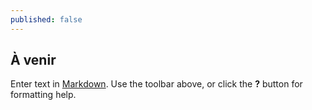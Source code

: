 ```yaml
---
published: false
---
```

## À venir

Enter text in [Markdown](http://daringfireball.net/projects/markdown/). Use the toolbar above, or click the **?** button for formatting help.
